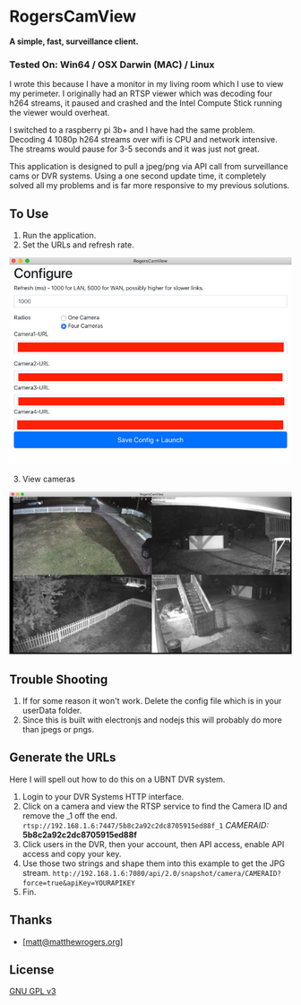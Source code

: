# RogersCamView

**A simple, fast, surveillance client.**

### Tested On: Win64 / OSX Darwin (MAC) / Linux

I wrote this because I have a monitor in my living room which I use to view my perimeter. I originally had an RTSP viewer which was decoding four h264 streams, it paused and crashed and the Intel Compute Stick running the viewer would overheat.

I switched to a raspberry pi 3b+ and I have had the same problem.  Decoding 4 1080p h264 streams over wifi is CPU and network intensive.  The streams would pause for 3-5 seconds and it was just not great.

This application is designed to pull a jpeg/png via API call from surveillance cams or DVR systems. Using a one second update time, it completely solved all my problems and is far more responsive to my previous solutions.

## To Use

1. Run the application.
2. Set the URLs and refresh rate.

![config](https://github.com/RamboRogers/rogerscamview/blob/master/images/config.png)

3. View cameras

![cameras](https://github.com/RamboRogers/rogerscamview/blob/master/images/cams.png)

## Trouble Shooting

1. If for some reason it won't work. Delete the config file which is in your userData folder.
2. Since this is built with electronjs and nodejs this will probably do more than jpegs or pngs.

## Generate the URLs
Here I will spell out how to do this on a UBNT DVR system.

1. Login to your DVR Systems HTTP interface.
2. Click on a camera and view the RTSP service to find the Camera ID and remove the _1 off the end. `rtsp://192.168.1.6:7447/5b8c2a92c2dc8705915ed88f_1`
_CAMERAID:_ **5b8c2a92c2dc8705915ed88f**
3. Click users in the DVR, then your account, then API access, enable API access and copy your key.
4. Use those two strings and shape them into this example to get the JPG stream.
`http://192.168.1.6:7080/api/2.0/snapshot/camera/CAMERAID?force=true&apiKey=YOURAPIKEY`
5. Fin.

## Thanks

- [matt@matthewrogers.org]

## License

[GNU GPL v3](LICENSE.md)
